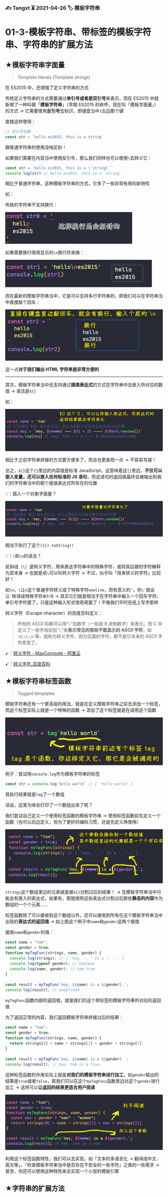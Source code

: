 ### ✍️ Tangxt ⏳ 2021-04-26 🏷️ 模板字符串

# 01-3-模板字符串、带标签的模板字符串、字符串的扩展方法

## ★模板字符串字面量

> Template literals (Template strings)

在 ES2015 中，还增强了定义字符串的方式

传统定义字符串的方式需要通过**单引号或者是双引号**来表示，而在 ES2015 中就新增了一种叫做「**模板字符串**」（早期 ES2015 的称呼，现在叫「模板字面量」）的方式 -> 它需要使用**反引号**去标识，即键盘当中`1`左边那个键

直接这样使用：

``` js
// 反引号包裹
const str = `hello es2015, this is a string`
```

跟普通字符串的使用没啥区别！

如果我们需要在内容当中使用反引号，那么我们同样也可以使用`\`去转义它：

``` js
const str = `hello es2015, this is a \`string\``
console.log(str) // hello es2015, this is a `string`
```

相比于普通字符串，这种模板字符串的方式，它多了一些非常有用的新特性

如：

传统的字符串不支持换行：

![传统字符串](assets/img/2021-04-27-11-03-02.png)

如果需要换行得用显示的`\n`换行符来搞：

![换行](assets/img/2021-04-27-11-04-17.png)

而在最新的模板字符串当中，它是可以支持多行字符串的，即我们可以在字符串当中直接敲个回车：

![不用输入换行符](assets/img/2021-04-27-11-08-37.png)

这一点**对于我们输出 HTML 字符串是非常方便的**

---

其次，模板字符串当中还支持通过**插值表达式**的方式在字符串中去嵌入所对应的数值 -> 语法是`${}`

如：

![插值表达式](assets/img/2021-04-27-11-14-40.png)

相比于之前字符串拼接的方式要方便多了，而且也更直观一点 -> 不容易写错！

总之，`${}`这个`{}`里边的内容就是标准 JavaScript，这意味着这`{}`里边，**不仅可以嵌入变量，还可以嵌入任何标准的 JS 语句**，而这语句的返回值最终会被输出到我们的字符串当中的那个插值表达式所存在的位置

💡：插入一个对象字面量？

![对象字面量](assets/img/2021-04-27-11-16-48.png)

相当于执行了这个`({}).toString()`

💡：`\`和`\n`的读法？

反斜线（`\`）是转义字符，用来表达字符串中的特殊字符，或将其后跟的字符解释为其本身 -> 也就是说`\`可以叫转义字符 -> 不过，似乎叫「用来转义的字符」比较好！

如`\n`，`\`让`n`这个普通字符转义成了特殊字符`newline`，而有意义的`'`，你`\'`就会让`'`转译成特殊字符`单引号` -> 其实它们就是相当于在字符串中输入一个回车字符、单引号字符罢了，只是这种输入形式很奇葩罢了！不像我们平时在纸上写字那样

转义字符（Escape character）的百度百科定义：

> 所有的 ASCII 码都可以用“`\`”加数字（一般是 8 进制数字）来表示。而 C 中定义了一些字母前加"`\`"来**表示常见的那些不能显示的 ASCII 字符**，如`\0`,`\t`,`\n` 等，就称为转义字符，因为后面的字符，都不是它本来的 ASCII 字符意思了。

➹：[转义字符 - MaxCompute - 阿里云](https://help.aliyun.com/document_detail/27869.html)

➹：[转义字符_百度百科](https://baike.baidu.com/item/%E8%BD%AC%E4%B9%89%E5%AD%97%E7%AC%A6)

## ★模板字符串标签函数

> Tagged templates

模板字符串还有一个更高级的用法，就是在定义模板字符串之前去添加一个标签，而这个标签实际上就是一个特殊的函数 -> 添加了这个标签就是在调用这个函数

![tag](assets/img/2021-04-27-13-34-42.png)

例子：尝试用`console.log`作为模板字符串的标签

``` js
const str = console.log`hello world` // [ 'hello world' ]
```

其执行结果就是`log`了一个数组

话说，这里为啥会打印了一个数组出来了呢？

我们尝试自己定义一个使用标签函数的模板字符串 -> 使用标签函数前先定义一个函数（也可以后边定义，但为了更好的编码习惯，还是先定义再使用）

![标签函数](assets/img/2021-04-27-13-45-06.png)

`strings`这个数组里边的元素就是被`${}`分割过后的结果！ -> 在模板字符串当中可能会有嵌入的表达式，如果有，那就按照这些表达式分割过后那些**静态的内容**作为数组的一个个元素……

标签函数除了可以接收到这个数组以外，还可以接收到所有在这个模板字符串当中出现的**表达式的返回值** -> 如上图这个例子中`name`和`gender`这两个插值

接收`name`和`gender`的值：

``` js
const name = "tom";
const gender = true;
function myTagFunc(strings, name, gender) {
  console.log(strings); // [ 'hey, ', ' is a ', '.' ]
  console.log(typeof gender); // boolean
  console.log(name, gender); // tom true
}

const result = myTagFunc`hey, ${name} is a ${gender}.`;
console.log(result); // undefined
```

`myTagFunc`函数内部的返回值，就是我们的这个带标签的模板字符串所对应的返回值

为了返回正常的内容，我们返回模板字符串拼接过后的结果：

``` js
const name = "tom";
const gender = true;
function myTagFunc(strings, name, gender) {
  return strings[0] + name + strings[1] + gender + strings[2]
}

const result = myTagFunc`hey, ${name} is a ${gender}.`;
console.log(result); // hey, tom is a true.
```

这种标签函数的作用实际上就是**对我们的模板字符串进行加工**，如`gender`输出的结果是`true`或者`false`，那我们可以在这个`myTagFunc`函数里边对这个`gender`进行加工 -> 这样可以**让返回的结果更适合用户阅读**

![加工](assets/img/2021-04-27-14-11-14.png)

利用这个标签函数特性，我们可以去实现，如「文本的多语言化 -> 翻译成中文、英文等」、「检查模板字符串当中是否存在不安全的一些字符」之类的一些需求 -> 甚至，你还可以使用这种特性来去实现一个小型的模板引擎

## ★字符串的扩展方法





























